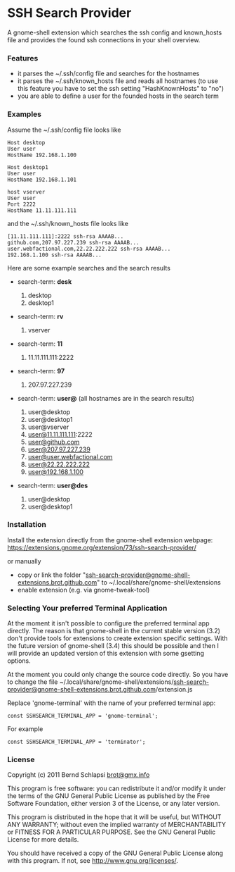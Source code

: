 SSH Search Provider
=====================
A gnome-shell extension which searches the ssh config and known_hosts file and provides the found ssh connections in your shell overview.

### Features

 * it parses the ~/.ssh/config file and searches for the hostnames
 * it parses the ~/.ssh/known_hosts file and reads all hostnames (to use this feature you have to set the ssh setting "HashKnownHosts" to "no")
 * you are able to define a user for the founded hosts in the search term

### Examples

Assume the ~/.ssh/config file looks like

    Host desktop
    User user
    HostName 192.168.1.100
    
    Host desktop1
    User user
    HostName 192.168.1.101

    host vserver
    User user
    Port 2222
    HostName 11.11.111.111
    
and the ~/.ssh/known_hosts file looks like

    [11.11.111.111]:2222 ssh-rsa AAAAB...
    github.com,207.97.227.239 ssh-rsa AAAAB...
    user.webfactional.com,22.22.222.222 ssh-rsa AAAAB...
    192.168.1.100 ssh-rsa AAAAB...

Here are some example searches and the search results

 * search-term: **desk**
   1. desktop
   2. desktop1
   
 * search-term: **rv**
   1. vserver
   
 * search-term: **11**
   1. 11.11.111.111:2222
   
 * search-term: **97**
   1. 207.97.227.239
   
 * search-term: **user@** (all hostnames are in the search results)
   1. user@desktop
   2. user@desktop1
   3. user@vserver
   4. user@11.11.111.111:2222
   5. user@github.com
   6. user@207.97.227.239
   7. user@user.webfactional.com
   8. user@22.22.222.222
   9. user@192.168.1.100

 * search-term: **user@des**
   1. user@desktop
   2. user@desktop1

### Installation
Install the extension directly from the gnome-shell extension webpage:
https://extensions.gnome.org/extension/73/ssh-search-provider/

or manually

 * copy or link the folder "ssh-search-provider@gnome-shell-extensions.brot.github.com" to ~/.local/share/gnome-shell/extensions
 * enable extension (e.g. via gnome-tweak-tool)

### Selecting Your preferred Terminal Application
At the moment it isn't possible to configure the preferred terminal app directly.
The reason is that gnome-shell in the current stable version (3.2) don't provide
tools for extensions to create extension specific settings. 
With the future version of gnome-shell (3.4) this should be possible and then I 
will provide an updated version of this extension with some gsetting options.

At the moment you could only change the source code directly. So you have to 
change the file ~/.local/share/gnome-shell/extensions/ssh-search-provider@gnome-shell-extensions.brot.github.com/extension.js

Replace 'gnome-terminal' with the name of your preferred terminal app:

    const SSHSEARCH_TERMINAL_APP = 'gnome-terminal';
    
For example

    const SSHSEARCH_TERMINAL_APP = 'terminator';


### License
Copyright (c) 2011 Bernd Schlapsi <brot@gmx.info>

This program is free software: you can redistribute it and/or modify
it under the terms of the GNU General Public License as published by
the Free Software Foundation, either version 3 of the License, or
any later version.

This program is distributed in the hope that it will be useful,
but WITHOUT ANY WARRANTY; without even the implied warranty of
MERCHANTABILITY or FITNESS FOR A PARTICULAR PURPOSE.  See the
GNU General Public License for more details.

You should have received a copy of the GNU General Public License
along with this program.  If not, see <http://www.gnu.org/licenses/>.
